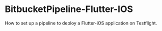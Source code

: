 # BitbucketPipeline-Flutter-IOS
How to set up a pipeline to deploy a Flutter-iOS application on Testflight.
